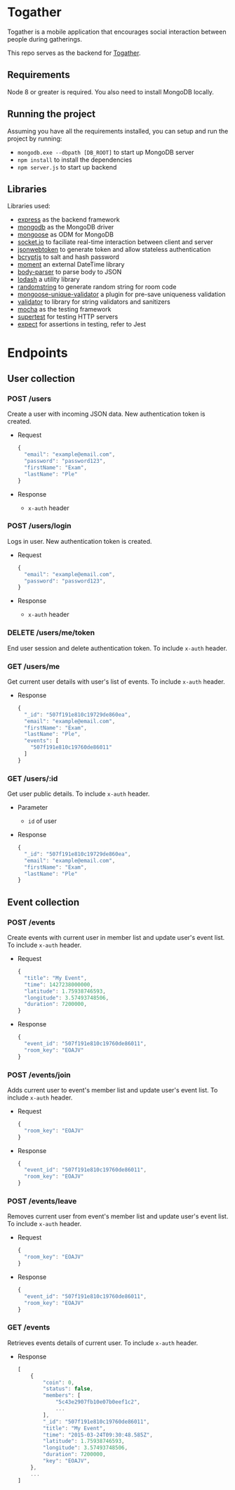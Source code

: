 # Togather

Togather is a mobile application that encourages social interaction between people during gatherings.

This repo serves as the backend for [Togather](https://github.com/cjianhui/togather/).

## Requirements

Node 8 or greater is required. You also need to install MongoDB locally.

## Running the project

Assuming you have all the requirements installed, you can setup and run the project by running:

- `mongodb.exe --dbpath [DB_ROOT]` to start up MongoDB server
- `npm install` to install the dependencies
- `npm server.js` to start up backend

## Libraries

Libraries used:

- [express](https://github.com/expressjs/express) as the backend framework
- [mongodb](https://github.com/mongodb/node-mongodb-native) as the MongoDB driver
- [mongoose](https://github.com/Automattic/mongoose) as ODM for MongoDB
- [socket.io](https://github.com/socketio/socket.io) to faciliate real-time interaction between client and server
- [jsonwebtoken](https://www.npmjs.com/package/jsonwebtoken) to generate token and allow stateless authentication
- [bcryptjs](https://www.npmjs.com/package/bcryptjs) to salt and hash password
- [moment](https://www.npmjs.com/package/moment) an external DateTime library
- [body-parser](https://github.com/expressjs/body-parser) to parse body to JSON
- [lodash](https://www.npmjs.com/package/lodash) a utility library
- [randomstring](https://www.npmjs.com/package/randomstring) to generate random string for room code
- [mongoose-unique-validator](https://www.npmjs.com/package/mongoose-unique-validator) a plugin for pre-save uniqueness validation
- [validator](https://www.npmjs.com/package/validator) to library for string validators and sanitizers
- [mocha](https://github.com/mochajs/mocha) as the testing framework
- [supertest](https://github.com/visionmedia/supertest) for testing HTTP servers
- [expect](https://github.com/facebook/jest) for assertions in testing, refer to Jest

# Endpoints

## User collection

### POST /users

Create a user with incoming JSON data. New authentication token is created.

+ Request

    ```js
    {
      "email": "example@email.com",
      "password": "password123",
      "firstName": "Exam",
      "lastName": "Ple"
    }
    ```

+ Response
    + `x-auth` header

### POST /users/login

Logs in user. New authentication token is created.

+ Request

    ```js
    {
      "email": "example@email.com",
      "password": "password123",
    }
    ```

+ Response
    + `x-auth` header

### DELETE /users/me/token

End user session and delete authentication token. To include `x-auth` header.

### GET /users/me

Get current user details with user's list of events. To include `x-auth` header.

+ Response

    ```js
    {
      "_id": "507f191e810c19729de860ea",
      "email": "example@email.com", 
      "firstName": "Exam",
      "lastName": "Ple",
      "events": [
        "507f191e810c19760de86011"
      ]
    }
    ```

### GET /users/:id

Get user public details. To include `x-auth` header.

+ Parameter
    + `id` of user

+ Response

    ```js
    {
      "_id": "507f191e810c19729de860ea",
      "email": "example@email.com", 
      "firstName": "Exam",
      "lastName": "Ple"
    }
    ```

## Event collection

### POST /events

Create events with current user in member list and update user's event list. To include `x-auth` header.

+ Request

    ```js
    {
      "title": "My Event",
      "time": 1427238000000, 
      "latitude": 1.75938746593,
      "longitude": 3.57493748506,
      "duration": 7200000,
    }
    ```

+ Response

    ```js
    {
      "event_id": "507f191e810c19760de86011",
      "room_key": "EOAJV"
    }
    ```

### POST /events/join

Adds current user to event's member list and update user's event list. To include `x-auth` header.

+ Request

    ```js
    {
      "room_key": "EOAJV"
    }
    ```

+ Response

    ```js
    {
      "event_id": "507f191e810c19760de86011",
      "room_key": "EOAJV"
    }
    ```


### POST /events/leave

Removes current user from event's member list and update user's event list. To include `x-auth` header.

+ Request

    ```js
    {
      "room_key": "EOAJV"
    }
    ```

+ Response

    ```js
    {
      "event_id": "507f191e810c19760de86011",
      "room_key": "EOAJV"
    }
    ```

### GET /events

Retrieves events details of current user. To include `x-auth` header.

+ Response

    ```js
    [
        {
            "coin": 0,
            "status": false,
            "members": [
                "5c43e2907fb10e07b0eef1c2",
                ...
            ],
            "_id": "507f191e810c19760de86011",
            "title": "My Event",
            "time": "2015-03-24T09:30:48.585Z", 
            "latitude": 1.75938746593,
            "longitude": 3.57493748506,
            "duration": 7200000,
            "key": "EOAJV",
        },
        ...
    ]
    ```

